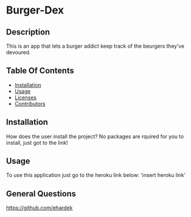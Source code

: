   # Burger-Dex

  ## Description
  This is an app that lets a burger addict keep track of the beurgers they've devoured.
  
  ## Table Of Contents
  * [Installation](#installation)
  * [Usage](#usage)
  * [Licenses](#licenses)
  * [Contributors](#contributors)

  ## Installation 
  How does the user install the project?
  No packages are rquired for you to install, just got to the link!
  ## Usage 
  To use this application just go to the heroku link below:
  'insert heroku link'

  ## General Questions
  https://github.com/ehardek   
